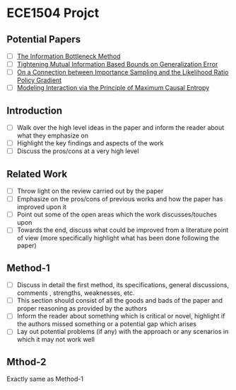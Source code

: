 # ECE1504 Projct

## Potential Papers
- [ ] [The Information Bottleneck Method](https://arxiv.org/pdf/physics/0004057.pdf)
- [ ] [Tightening Mutual Information Based Bounds on Generalization Error](https://sci-hub.do/https://ieeexplore.ieee.org/abstract/document/9080064)
- [ ] [On a Connection between Importance Sampling and the Likelihood Ratio Policy Gradient](https://papers.nips.cc/paper/3922-on-a-connection-between-importance-sampling-and-the-likelihood-ratio-policy-gradient.pdf)
- [ ] [Modeling Interaction via the Principle of Maximum Causal Entropy](https://www.cs.cmu.edu/~bziebart/publications/maximum-causal-entropy.pdf)

## Introduction
- [ ] Walk over the high level ideas in the paper and inform the reader about what they emphasize on
- [ ] Highlight the key findings and aspects of the work
- [ ] Discuss the pros/cons at a very high level

## Related Work
- [ ] Throw light on the review carried out by the paper
- [ ] Emphasize on the pros/cons of previous works and how the paper has improved upon it
- [ ] Point out some of the open areas which the work discusses/touches upon
- [ ] Towards the end, discuss what could be improved from a literature point of view (more specifically highlight what has been done following the paper)

## Method-1
- [ ] Discuss in detail the first method, its specifications, general discussions, comments , strengths, weaknesses, etc.
- [ ] This section should consist of all the goods and bads of the paper and proper reasoning as provided by the authors
- [ ] Inform the reader about something which is critical or novel, highlight if the authors missed something or a potential gap which arises
- [ ] Lay out potential problems (if any) with the approach or any scenarios in which it may not work well

## Mthod-2
Exactly same as Method-1

